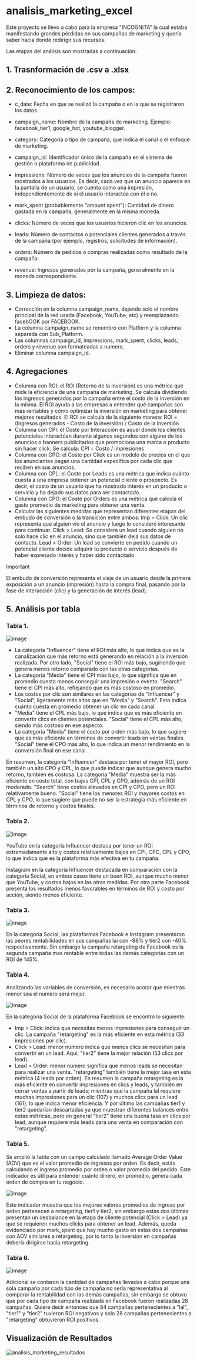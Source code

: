 # analisis_marketing_excel

Este proyecto se llevo a cabo para la empresa "INCOGNITA" la cual estaba manifestando grandes pérdidas en sus campañas de marketing y quería saber hacia donde redirigir sus recursos.

Las etapas del análisis son mostradas a continuación:

## 1. Trasnformación de .csv a .xlsx

## 2. Reconocimiento de los campos:
- c_date: Fecha en que se realizó la campaña o en la que se registraron los datos.

- campaign_name: Nombre de la campaña de marketing.
Ejemplo: facebook_tier1, google_hot, youtube_blogger.

- category: Categoría o tipo de campaña, que indica el canal o el enfoque de marketing.

- campaign_id: Identificador único de la campaña en el sistema de gestión o plataforma de publicidad.

- impressions: Número de veces que los anuncios de la campaña fueron mostrados a los usuarios. Es decir, cada vez que un anuncio aparece en la pantalla de un usuario, se cuenta como una impresión, independientemente de si el usuario interactúa con él o no.

- mark_spent (probablemente "amount spent"): Cantidad de dinero gastada en la campaña, generalmente en la misma moneda.

- clicks: Número de veces que los usuarios hicieron clic en los anuncios.

- leads: Número de contactos o potenciales clientes generados a través de la campaña (por ejemplo, registros, solicitudes de información).

- orders: Número de pedidos o compras realizadas como resultado de la campaña.

- revenue: Ingresos generados por la campaña, generalmente en la moneda correspondiente.

## 3. Limpieza de datos:
- Corrección en la columna campaign_name, dejando solo el nombre principal de la red usada (Facebook, YouTube, etc) y reemplazando facebOOK por FACEBOOK.
- La columna campaign_name se renombro con Platform y la columna separada con Sub_Platform.
- Las columnas campaign_id, impressions, mark_spent, clicks, leads, orders y revenue son formateadas a numero.
- Eliminar columna campaign_id.

## 4. Agregaciones
- Columna con ROI: el ROI (Retorno de la Inversión) es una métrica que mide la eficiencia de una campaña de marketing. Se calcula dividiendo los ingresos generados por la campaña entre el costo de la inversión en la misma. El ROI ayuda a las empresas a entender qué campañas son más rentables y cómo optimizar la inversión en marketing para obtener mejores resultados. El ROI se calcula de la siguiente manera:
ROI = (Ingresos generados - Costo de la inversión) / Costo de la inversión 
- Columna con CPI: el Coste por Interacción es aquel donde los clientes potenciales interactúan durante algunos segundos con alguno de los anuncios o banners publicitarios que promociona una marca o producto sin hacer click. Se calcula:
CPI = Costo / impresiones
- Columna con CPC: el Coste por Click es un modelo de precios en el que los anunciantes pagan una cantidad específica por cada clic que reciben en sus anuncios.
- Columna con CPL: el Coste por Leads es una métrica que indica cuánto cuesta a una empresa obtener un potencial cliente o prospecto. Es decir, el costo de un usuario que ha mostrado interés en un producto o servicio y ha dejado sus datos para ser contactado.
- Columna con CPO: el Coste por Orders es una métrica que calcula el gasto promedio de marketing para obtener una venta.
- Calcular las siguientes medidas que representan diferentes etapas del embudo de conversión o la transición entre ambos:
Imp > Click: Un clic representa que alguien vio el anuncio y luego lo consideró interesante para continuar.
Click > Lead: Se considera un lead cuando alguien no solo hace clic en el anuncio, sino que también deja sus datos de contacto.
Lead > Order: Un lead se convierte en pedido cuando un potencial cliente decide adquirir tu producto o servicio después de haber expresado interés y haber sido contactado.

> [!IMPORTANT]
> El embudo de conversión representa el viaje de un usuario desde la primera exposición a un anuncio (impresión) hasta la compra final, pasando por la fase de interacción (clic) y la generación de interés (lead).

## 5. Análisis por tabla

### Tabla 1.

![image](https://github.com/user-attachments/assets/952ec666-56c6-4fea-93f8-754bb5cfee9d)

- La categoría "Influencer" tiene el ROI más alto, lo que indica que es la canalización que más retorno está generando en relación a la inversión realizada. Por otro lado, "Social" tiene el ROI más bajo, sugiriendo que genera menos retorno comparado con las otras categorías.
- La categoría "Media" tiene el CPI más bajo, lo que significa que en promedio cuesta menos conseguir una impresión o evento. "Search" tiene el CPI más alto, reflejando que es más costoso en promedio.
-  Los costos por clic son similares en las categorías de "Influencer" y "Social", ligeramente más altos que en "Media" y "Search". Esto indica cuánto cuesta en promedio obtener un clic en cada canal.
- "Media" tiene el CPL más bajo, lo que indica que es más eficiente en convertir clics en clientes potenciales. "Social" tiene el CPL más alto, siendo más costoso en ese aspecto.
- La categoría "Media" tiene el costo por orden más bajo, lo que sugiere que es más eficiente en términos de convertir leads en ventas finales. "Social" tiene el CPO más alto, lo que indica un menor rendimiento en la conversión final en ese canal.

En resumen, la categoría "Influencer" destaca por tener el mayor ROI, pero también un alto CPO y CPL, lo que puede indicar que aunque genera mucho retorno, también es costosa.
La categoría "Media" muestra ser la más eficiente en costo total, con bajos CPI, CPL y CPO, además de un ROI moderado. "Search" tiene costos elevados en CPI y CPO, pero un ROI relativamente bueno. "Social" tiene los menores ROI y mayores costos en CPL y CPO, lo que sugiere que puede no ser la estrategia más eficiente en términos de retorno y costos finales.

### Tabla 2.

![image](https://github.com/user-attachments/assets/cf028a2a-8c71-434e-9ee3-9dcde92b4b67)

YouTube en la categoría Influencer destaca por tener un ROI extremadamente alto y costos relativamente bajos en CPI, CPC, CPL y CPO, lo que indica que es la plataforma más efectiva en tu campaña.

Instagram en la categoría Influencer destacada en comparación con la categoría Social, en ambos casos tiene un buen ROI, aunque mucho menor que YouTube, y costos bajos en las otras medidas. Por otra parte Facebook presenta los resultados menos favorables en términos de ROI y costo por acción, siendo menos eficiente.

### Tabla 3.

![image](https://github.com/user-attachments/assets/6b5dd01f-5c96-42fc-b3e0-1ec600513e11)


En la categoría Social, las plataformas Facebook e Instagram presentaron las peores rentabilidades en sus campañas lai con -88% y tier2 con -40% respectivamente. Sin embargo la campaña retargeting de Facebook es la segunda campaña mas rentable entre todas las demás categorías con un ROI de 145%.

### Tabla 4.

Analizando las variables de conversión, es necesario acotar que mientras menor sea el numero será mejor. 

![image](https://github.com/user-attachments/assets/f275a346-1ed7-47ec-8408-bdea69db90d9)

En la categoría Social de la plataforma Facebook se encontró lo siguiente:
- Imp > Click: indica que necesitas menos impresiones para conseguir un clic. La campaña "retargeting" es la más eficiente en esta métrica (33 impresiones por clic).
- Click > Lead: menor número indica que menos clics se necesitan para convertir en un lead. Aquí, "tier2" tiene la mejor relación (53 clics por lead).
- Lead > Order: menor número significa que menos leads se necesitan para realizar una venta. "retargeting" también tiene la mejor tasa en esta métrica (4 leads por orden).
En resumen la campaña retargeting es la más eficiente en convertir impresiones en clics y leads, y también en cerrar ventas a partir de leads; mientras que la campaña lal requiere muchas impresiones para un clic (107) y muchos clics para un lead (161), lo que indica menor eficiencia. Y por último las campañas tier1 y tier2 quedarían descartadas ya que muestran diferentes balances entre estas métricas, pero en general "tier2" tiene una buena tasa en clics por lead, aunque requiere más leads para una venta en comparación con "retargeting".

### Tabla 5.

Se amplió la tabla con un campo calculado llamado Average Order Value (AOV) que es el valor promedio de ingresos por orden. Es decir, estás calculando el ingreso promedio por orden o valor promedio del pedido. Este indicador es útil para entender cuánto dinero, en promedio, genera cada orden de compra en tu negocio.

![image](https://github.com/user-attachments/assets/7bb6b2a1-e9aa-458c-8efe-dba57504702a)

Este indicador muestra que los mejores valores promedios de ingreso por orden pertenecen a retargeting, tier1  y tier2, sin embargo estas dos últimas presentan un desbalance en la etapa de cliente potencial (Click > Lead) ya que se requieren muchos clicks para obtener un lead. Además, queda evidenciado por mark_spent que hay mucho gasto en estas dos campañas con AOV similares a retargeting, por lo tanto la inversión en campañas debería dirigirse hacia retargeting.

### Tabla 6.

![image](https://github.com/user-attachments/assets/67329a38-31c8-4506-a8b3-5fee5d696b18)

Adicional se contaron la cantidad de campañas llevadas a cabo porque una sola campaña por cada tipo de campaña no sería representativa al comparar la rentabilidad con las demás campañas, sin embargo se obtuvo que por cada tipo de campaña realizada en Facebook fueron realizadas 28 campañas. Quiere decir entonces que 84 campañas pertenecientes a "lal", "tier1" y "tier2" tuvieron ROI negativos y solo 28 campañas pertenecientes a "retargeting" obtuvieron ROI positivos.

## Visualización de Resultados

![analisis_marketing_resultados](https://github.com/user-attachments/assets/39f0cf50-26f4-46b0-840b-79ad906e4ccc)

